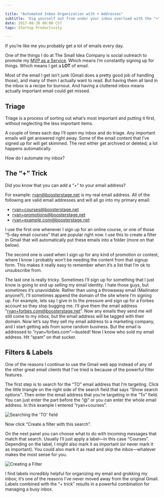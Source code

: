 ```yaml
---

title: "Automated Inbox Organization with + Addresses"
subtitle: 'Dig yourself out from under your inbox overload with the "+" trick'
date: 2017-08-30 00:00 CST
tags: Startup Productivity

---
```



If you’re like me you probably get a lot of emails every day.

One of the things I do at The Small Idea Company is social outreach to promote my [MVP as a Service](https://boosterstage.net). Which means I’m constantly signing up for things. Which means I get a **LOT** of email.

Most of the email I get isn’t junk (Gmail does a pretty good job of handling those), and many of them I actually want to read. But having them all land in the inbox is a recipe for burnout. And having a cluttered inbox means actually important email could get missed.

## Triage

Triage is a process of sorting out what’s most important and putting it first, without neglecting the less important items.

A couple of times each day I’ll open my inbox and do triage. Any important emails will get answered right away. Some of the email content that I’ve signed up for will get skimmed. The rest either get archived or deleted; a lot happens automatically.

How do I automate my inbox?

## The “+” Trick

Did you know that you can add a “+” to your email address?

For example: ryan@boosterstage.net is my real email address. All of the following are valid email addresses and will all go into my primary email:

* ryan+courses@boosterstage.net
* ryan+promotions@boosterstage.net
* ryan+example.com@boosterstage.net

I use the first one whenever I sign up for an online course, or one of those “5-day email courses” that are popular right now. I use this to create a filter in Gmail that will automatically put these emails into a folder (more on that below).

The second one is used when I sign up for any kind of promotion or contest, where I know I probably won’t be needing the content from that signup form. This makes it really easy to remember when it’s a list that I’m ok to unsubscribe from.

The last one is really tricky. Sometimes I’ll sign up for something that I just know is going to end up selling my email identity. I hate those guys, but sometimes it’s unavoidable. Rather than using a throwaway email (Mailinator anyone?), I’ll sometimes append the domain of the site where I’m signing up. For example, lets say I give in to the pressure and sign up for a Forbes account so they stop bugging me. I’ll give them the email address “ryan+forbes.com@boosterstage.net”. Now any emails they send me will still come to my inbox, but the email address will be tagged with their domain. Now let’s say they sell my email address to a marketing company, and I start getting ads from some random business. But the email is addressed to “ryan+forbes.com”—busted! Now I know who sold my email address. Hit “spam” on that sucker.

## Filters & Labels

One of the reasons I continue to use the Gmail web app instead of any of the other great email clients that I’ve tried is because of the powerful filter features.

The first step is to search for the “TO” email address that I’m targeting. Click the little triangle on the right side of the search field that says “Show search options”. Then enter the email address that you’re targeting in the “To” field. You can just enter the part before the “@“ or you can enter the whole email address. In this example I entered “ryan+courses”.

![Searching the 'TO' field](gmail-searching-to-field.png)

Now click “Create a filter with this search”.

On the next panel you can choose what to do with incoming messages that match that search. Usually I’ll just apply a label—in this case “Courses”. Depending on the label, I might also mark it as important (or never mark it as important). You could also mark it as read and skip the inbox—whatever makes the most sense for you.

![Creating a Filter](gmail-filter-apply-label.png)

I find labels incredibly helpful for organizing my email and grokking my inbox; it’s one of the reasons I’ve never moved away from the original Gmail. Labels combined with the “+ trick” results in a powerful combination for managing a busy inbox.

